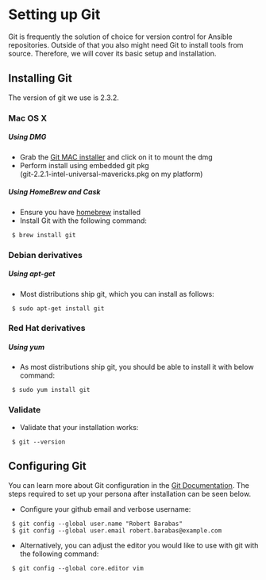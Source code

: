 [homebrew]: http://brew.sh/

[Git Downloads page]: http://git-scm.com/downloads
[Git MAC installer]: http://git-scm.com/download/mac
[Git Documentation]: http://git-scm.com/doc


# Setting up Git

Git is frequently the solution of choice for version control for Ansible repositories. Outside of that you also might need Git to install tools from source. Therefore, we will cover its basic setup and installation.

## Installing Git

The version of git we use is 2.3.2.

### Mac OS X

##### Using DMG

* Grab the [Git MAC installer] and click on it to mount the dmg
* Perform install using embedded git pkg  
  (git-2.2.1-intel-universal-mavericks.pkg on my platform)

##### Using HomeBrew and Cask

* Ensure you have [homebrew] installed  
* Install Git with the following command:   

```
 $ brew install git
```

### Debian derivatives

##### Using apt-get

* Most distributions ship git, which you can install as follows:  

```
 $ sudo apt-get install git
```

### Red Hat derivatives

##### Using yum
  
* As most distributions ship git, you should be able to install it with below command:

```
 $ sudo yum install git
```

### Validate

* Validate that your installation works:  

```
 $ git --version
```


## Configuring Git

You can learn more about Git configuration in the [Git Documentation]. The steps required to set up your persona after installation can be seen below.

* Configure your github email and verbose username:

```
 $ git config --global user.name "Robert Barabas"
 $ git config --global user.email robert.barabas@example.com
```

* Alternatively, you can adjust the editor you would like to use with git with the following command:

```
 $ git config --global core.editor vim
```


